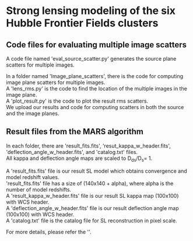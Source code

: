 Strong lensing modeling of the six Hubble Frontier Fields clusters 
==================================================================

Code files for evaluating multiple image scatters
--------------------------------------------
A code file named 'eval_source_scatter.py' generates the source plane scatters for multiple images.

In a folder named 'Image_plane_scatters', there is the code for computing image plane scatters for multiple images.  
A 'lens_rms.py' is the code to find the location of the multiple images in the image plane.  
A 'plot_result.py' is the code to plot the result rms scatters.  
We upload our results and code for computing scatters in both the source and the image planes.  

Result files from the MARS algorithm
--------------------------------------------
In each folder, there are 'result_fits.fits', 'resut_kappa_w_header.fits', 'deflection_angle_w_header.fits', and 'catalog.txt' files.  
All kappa and deflection angle maps are scaled to D<sub>ds</sub>/D<sub>s</sub>= 1.  

A 'result_fits.fits' file is our result SL model which obtains convergence and model redshift values.  
'result_fits.fits' file has a size of (140x140 + alpha), where alpha is the number of model redshifts.  
A 'result_kappa_w_header.fits' file is our result SL kappa map (100x100) with WCS header.   
A 'deflection_angle_w_header.fits' file is our result deflection angle map (100x100) with WCS header.  
A 'catalog.txt' file is the catalog file for SL reconstruction in pixel scale.  


For more details, please refer the ''.
